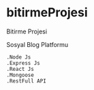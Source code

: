 # bitirmeProjesi
Bitirme Projesi


Sosyal Blog Platformu
  
    .Node Js
    .Express Js
    .React Js
    .Mongoose
    .RestFull API
